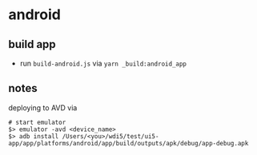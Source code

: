 # android

## build app 

-   run `build-android.js` via `yarn _build:android_app`

## notes

deploying to AVD via
```shell
# start emulator
$> emulator -avd <device_name>
$> adb install /Users/<you>/wdi5/test/ui5-app/app/platforms/android/app/build/outputs/apk/debug/app-debug.apk
```
